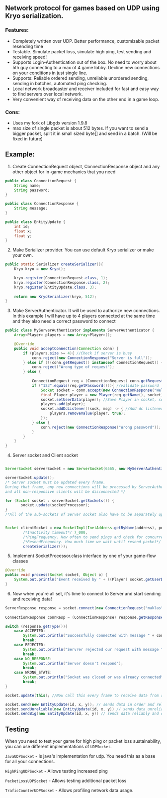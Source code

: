 ## Network protocol for games based on UDP using Kryo serialization.
### Features:
* Completely written over UDP. Better performance, customizable packet resending time
* Testable. Simulate packet loss, simulate high ping, test sending and receiving speed!
* Supports Login-Authentication out of the box. No need to worry about 5th guy connecting to a max of 4 game lobby. 
Decline new connections on your conditions in just single line.
* Supports: Reliable ordered sending, unreliable unordered sending, sending in batches, automated ping checking.
* Local network broadcaster and receiver included for fast and easy way to find servers over local network.
* Very convenient way of receiving data on the other end in a game loop. 

### Cons:
* Uses my fork of Libgdx version 1.9.8
* max size of single packet is about 512 bytes. If you want to send a bigger packet, split it in small sized byte[] and send in a batch. (Will be fixed in future)

## Example:

1.  Create ConnectionRequest object, ConnectionResponse object and any other object for in-game mechanics that you need
```java
public class ConnectionRequest {
    String name;
    String password;
}

public class ConnectionResponse {
    String message;
}

public class EntityUpdate {
    int id;
    float x;
    float y;
}
```

2.  Make Serializer provider. You can use default Kryo serializer or make your own.

```java
public static Serializer createSerializer(){
    Kryo kryo = new Kryo();

    kryo.register(ConnectionRequest.class, 1);
    kryo.register(ConnectionResponse.class, 2);
    kryo.register(EntityUpdate.class, 3);
    
    return new KryoSerializer(kryo, 512);
}
```

3.  Make ServerAuthenticator. It will be used to authorize new connections. 
In this example I will have up to 4 players connected at the same time and they also need a correct password to connect
```java
public class MyServerAuthenticator implements ServerAuthenticator {
    Array<Player> players = new Array<Player>();

    @Override
    public void acceptConnection(Connection conn) {
        if (players.size >= 4){ //Check if server is busy
            conn.reject(new ConnectionResponse("Server is full"));
        } else if (!(conn.getRequest() instanceof ConnectionRequest)) { //request was wrong
            conn.reject("Wrong type of request");
        } else { 
            
            ConnectionRequest req = (ConnectionRequest) conn.getRequest();
            if ("123".equals(req.getPassword())){ //validate password
                Socket socket = conn.accept(new ConnectionResponse("Welcome, " + req.getName() + "!")); //obtain Socket
                final Player player = new Player(req.getName(), socket);
                socket.setUserData(player); //Save Player in socket, so that we can know who send us data
                players.add(player);
                socket.addDcListener((sock, msg) -> { //Add dc listener. We need to remove Player from Array after he disconnects
                    players.removeValue(player, true);
                });
            } else {
                conn.reject(new ConnectionResponse("Wrong password"));
            }
        }
    }
}
```

4.  Server socket and Client socket
```java

ServerSocket serverSocket = new ServerSocket(6565, new MyServerAuthenticator(), () -> createSerializer());

serverSocket.update(); 
/* Server socket must be updated every frame. 
During that frame, any new connections will be processed by ServerAuthenticator 
and all non-responsive clients will be disconnected */

for (Socket socket : serverSocket.getSockets()) {
       socket.update(socketProcessor);
}
/*All of the sub-sockets of Server socket also have to be separately updated every frame */


Socket clientSocket = new SocketImpl(InetAddress.getByName(address), port, bufferSize,
        /*Inactivity timeout*/ 7_000,
        /*PingFrequency. How often to send pings and check for concurrent connection*/ 2_000,
        /*ResendFrequency. How much time we wait until resend packet*/ 100,
        createSerializer());

```

5.  Implement SocketProcessor.class interface by one of your game-flow classes
```java
@Override
public void process(Socket socket, Object o) {
    System.out.println("Event received by " + ((Player) socket.getUserData()).getName() + ":" + o);
}
```

6.  Now when you're all set, it's time to connect to Server and start sending and receiving data!
```java
ServerResponse response = socket.connect(new ConnectionRequest("maklas", "123", 22), 5_000); //Blocks for 5 seconds. You can also connect asynchroniously by calling socket.connectAsync()
        
ConnectionResponse connResp = (ConnectionResponse) response.getResponse();

switch (response.getType()){
    case ACCEPTED:
        System.out.println("Successfully connected with message " + connResp.getMessage());
        break;
    case REJECTED:
        System.out.println("Servrer rejected our request with message " + connResp.getMessage());
        break;
    case NO_RESPONSE:
        System.out.println("Server doesn't respond");
        break;
    case WRONG_STATE:
        System.out.println("Socket was closed or was already connected");
        break;
}

socket.update(this); //Now call this every frame to receive data from server.

socket.send(new EntityUpdate(id, x, y)); // sends data in order and reliably
socket.sendUnreliable(new EntityUpdate(id, x, y)) // sends data unreliably and unordered.
socket.sendBig(new EntityUpdate(id, x, y)) // sends data reliably and ordered up to 30 MB of size with buffersize = 512.
```

## Testing
When you need to test your game for high ping or packet loss sustainability, you can use
different implementations of `UDPSocket`.

`JavaUDPSocket` - Is java's implementation for udp. You need this as a base for all your connections.

`HighPingUDPSocket` - Allows testing increased ping

`PacketLossUDPSocket` - Allows testing additional packet loss

`TraficCounterUDPSocket` - Allows profiling network data usage.